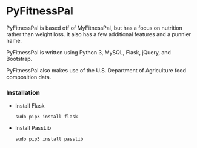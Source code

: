 # PyFitnessPal

PyFitnessPal is based off of MyFitnessPal, but has a focus on nutrition rather than weight loss. It also has a few additional features and a punnier name.

PyFitnessPal is written using Python 3, MySQL, Flask, jQuery, and Bootstrap.

PyFitnessPal also makes use of the U.S. Department of Agriculture food composition data.

### Installation

* Install Flask

    `sudo pip3 install flask`

* Install PassLib

    `sudo pip3 install passlib`
